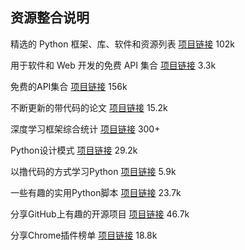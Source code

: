 ## 资源整合说明

精选的 Python 框架、库、软件和资源列表 [项目链接](https://github.com/vinta/awesome-python)  102k

用于软件和 Web 开发的免费 API 集合  [项目链接](https://github.com/public-api-lists/public-api-lists)  3.3k

免费的API集合  [项目链接](https://github.com/public-apis/public-apis)  156k

不断更新的带代码的论文  [项目链接](https://github.com/zziz/pwc/)  15.2k

深度学习框架综合统计  [项目链接](https://github.com/hunkim/DeepLearningStars)  300+

Python设计模式  [项目链接](https://github.com/faif/python-patterns)  29.2k

以撸代码的方式学习Python  [项目链接](https://github.com/xianhu/LearnPython)  5.9k

一些有趣的实用Python脚本  [项目链接](https://github.com/geekcomputers/Python)  23.7k

分享GitHub上有趣的开源项目  [项目链接](https://github.com/521xueweihan/HelloGitHub)  46.7k

分享Chrome插件榜单  [项目链接](https://github.com/zhaoolee/ChromeAppHeroes)  18.8k